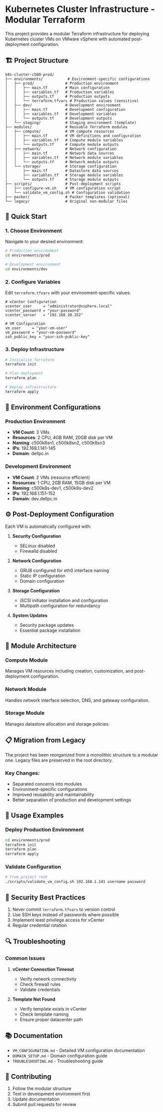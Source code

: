 # Kubernetes Cluster Infrastructure - Modular Terraform

This project provides a modular Terraform infrastructure for deploying Kubernetes cluster VMs on VMware vSphere with automated post-deployment configuration.

## 🏗️ Project Structure

```
k8s-cluster-c500-prod/
├── environments/           # Environment-specific configurations
│   ├── prod/              # Production environment
│   │   ├── main.tf        # Main configuration
│   │   ├── variables.tf   # Production variables
│   │   ├── outputs.tf     # Production outputs
│   │   └── terraform.tfvars # Production values (sensitive)
│   ├── dev/               # Development environment
│   │   ├── main.tf        # Development configuration
│   │   ├── variables.tf   # Development variables
│   │   └── outputs.tf     # Development outputs
│   └── staging/           # Staging environment (template)
├── modules/               # Reusable Terraform modules
│   ├── compute/           # VM compute resources
│   │   ├── main.tf        # VM definitions and configuration
│   │   ├── variables.tf   # Compute module variables
│   │   └── outputs.tf     # Compute module outputs
│   ├── network/           # Network configuration
│   │   ├── main.tf        # Network data sources
│   │   ├── variables.tf   # Network module variables
│   │   └── outputs.tf     # Network module outputs
│   └── storage/           # Storage configuration
│       ├── main.tf        # Datastore data sources
│       ├── variables.tf   # Storage module variables
│       └── outputs.tf     # Storage module outputs
├── scripts/               # Post-deployment scripts
│   ├── configure-vm.sh    # VM configuration script
│   └── validate_vm_config.sh # Configuration validation
├── packer/                # Packer templates (optional)
└── legacy/                # Original non-modular files
```

## 🚀 Quick Start

### 1. Choose Environment

Navigate to your desired environment:

```bash
# Production environment
cd environments/prod

# Development environment  
cd environments/dev
```

### 2. Configure Variables

Edit `terraform.tfvars` with your environment-specific values:

```hcl
# vCenter Configuration
vcenter_user     = "administrator@vsphere.local"
vcenter_password = "your-password"
vcenter_server   = "192.168.10.252"

# VM Configuration
vm_user     = "your-vm-user"
vm_password = "your-vm-password"
ssh_public_key = "your-ssh-public-key"
```

### 3. Deploy Infrastructure

```bash
# Initialize Terraform
terraform init

# Plan deployment
terraform plan

# Deploy infrastructure
terraform apply
```

## 🏢 Environment Configurations

### Production Environment
- **VM Count**: 3 VMs
- **Resources**: 2 CPU, 4GB RAM, 20GB disk per VM
- **Naming**: c500k8sn1, c500k8sn2, c500k8sn3
- **IPs**: 192.168.1.141-145
- **Domain**: dellpc.in

### Development Environment
- **VM Count**: 2 VMs (resource efficient)
- **Resources**: 1 CPU, 2GB RAM, 15GB disk per VM
- **Naming**: c500k8s-dev1, c500k8s-dev2
- **IPs**: 192.168.1.151-152
- **Domain**: dev.dellpc.in

## ⚙️ Post-Deployment Configuration

Each VM is automatically configured with:

1. **Security Configuration**
   - SELinux disabled
   - Firewalld disabled

2. **Network Configuration**
   - GRUB configured for eth0 interface naming
   - Static IP configuration
   - Domain configuration

3. **Storage Configuration**
   - iSCSI initiator installation and configuration
   - Multipath configuration for redundancy

4. **System Updates**
   - Security package updates
   - Essential package installation

## 🧩 Module Architecture

### Compute Module
Manages VM resources including creation, customization, and post-deployment configuration.

### Network Module
Handles network interface selection, DNS, and gateway configuration.

### Storage Module
Manages datastore allocation and storage policies.

## 📋 Migration from Legacy

The project has been reorganized from a monolithic structure to a modular one. Legacy files are preserved in the root directory.

### Key Changes:
- Separated concerns into modules
- Environment-specific configurations
- Improved reusability and maintainability
- Better separation of production and development settings

## 🔧 Usage Examples

### Deploy Production Environment

```bash
cd environments/prod
terraform init
terraform plan
terraform apply
```

### Validate Configuration

```bash
# From project root
./scripts/validate_vm_config.sh 192.168.1.141 username password
```

## 🔐 Security Best Practices

1. Never commit `terraform.tfvars` to version control
2. Use SSH keys instead of passwords where possible
3. Implement least privilege access for vCenter
4. Regular credential rotation

## 🔍 Troubleshooting

### Common Issues

1. **vCenter Connection Timeout**
   - Verify network connectivity
   - Check firewall rules
   - Validate credentials

2. **Template Not Found**
   - Verify template exists in vCenter
   - Check template naming
   - Ensure proper datacenter path

## 📚 Documentation

- `VM_CONFIGURATION.md` - Detailed VM configuration documentation
- `DOMAIN_SETUP.md` - Domain configuration guide
- `TROUBLESHOOTING.md` - Troubleshooting guide

## 🤝 Contributing

1. Follow the modular structure
2. Test in development environment first
3. Update documentation
4. Submit pull requests for review
